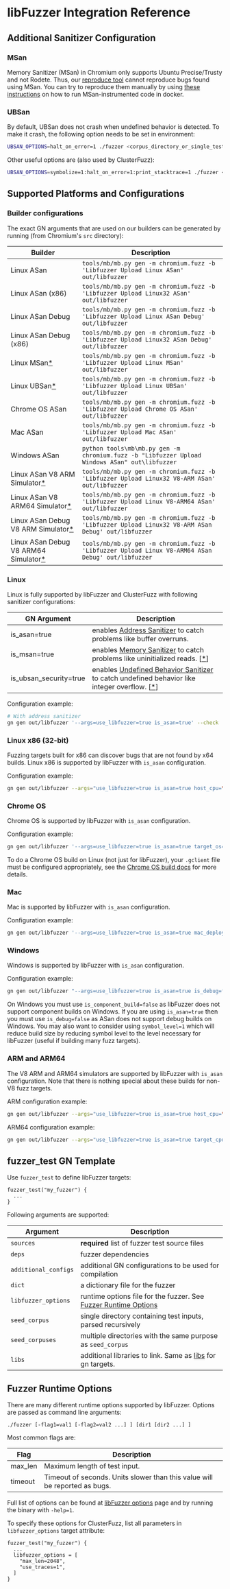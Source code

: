 # libFuzzer Integration Reference

## Additional Sanitizer Configuration

### MSan

Memory Sanitizer (MSan) in Chromium only supports Ubuntu Precise/Trusty and not
Rodete.
Thus, our [reproduce tool] cannot reproduce bugs found using MSan.
You can try to reproduce them manually by using [these instructions] on how to
run MSan-instrumented code in docker.

### UBSan

By default, UBSan does not crash when undefined behavior is detected.
To make it crash, the following option needs to be set in environment:
```bash
UBSAN_OPTIONS=halt_on_error=1 ./fuzzer <corpus_directory_or_single_testcase_path>
```
Other useful options are (also used by ClusterFuzz):
```bash
UBSAN_OPTIONS=symbolize=1:halt_on_error=1:print_stacktrace=1 ./fuzzer <corpus_directory_or_single_testcase_path>
```

## Supported Platforms and Configurations

### Builder configurations

The exact GN arguments that are used on our builders can be generated by running
(from Chromium's `src` directory):

| Builder | Description |
|---------|-------------|
|Linux ASan | `tools/mb/mb.py gen -m chromium.fuzz -b 'Libfuzzer Upload Linux ASan' out/libfuzzer` |
|Linux ASan (x86) | `tools/mb/mb.py gen -m chromium.fuzz -b 'Libfuzzer Upload Linux32 ASan' out/libfuzzer` |
|Linux ASan Debug | `tools/mb/mb.py gen -m chromium.fuzz -b 'Libfuzzer Upload Linux ASan Debug' out/libfuzzer` |
|Linux ASan Debug (x86) | `tools/mb/mb.py gen -m chromium.fuzz -b 'Libfuzzer Upload Linux32 ASan Debug' out/libfuzzer` |
|Linux MSan[*](#MSan) | `tools/mb/mb.py gen -m chromium.fuzz -b 'Libfuzzer Upload Linux MSan' out/libfuzzer` |
|Linux UBSan[*](#UBSan)| `tools/mb/mb.py gen -m chromium.fuzz -b 'Libfuzzer Upload Linux UBSan' out/libfuzzer` |
|Chrome OS ASan | `tools/mb/mb.py gen -m chromium.fuzz -b 'Libfuzzer Upload Chrome OS ASan' out/libfuzzer` |
|Mac ASan | `tools/mb/mb.py gen -m chromium.fuzz -b 'Libfuzzer Upload Mac ASan' out/libfuzzer` |
|Windows ASan | `python tools\mb\mb.py gen -m chromium.fuzz -b "Libfuzzer Upload Windows ASan" out\libfuzzer` |
|Linux ASan V8 ARM Simulator[*](#ARM-and-ARM64)| `tools/mb/mb.py gen -m chromium.fuzz -b 'Libfuzzer Upload Linux32 V8-ARM ASan' out/libfuzzer` |
|Linux ASan V8 ARM64 Simulator[*](#ARM-and-ARM64)| `tools/mb/mb.py gen -m chromium.fuzz -b 'Libfuzzer Upload Linux V8-ARM64 ASan' out/libfuzzer` |
|Linux ASan Debug V8 ARM Simulator[*](#ARM-and-ARM64)| `tools/mb/mb.py gen -m chromium.fuzz -b 'Libfuzzer Upload Linux32 V8-ARM ASan Debug' out/libfuzzer` |
|Linux ASan Debug V8 ARM64 Simulator[*](#ARM-and-ARM64)| `tools/mb/mb.py gen -m chromium.fuzz -b 'Libfuzzer Upload Linux V8-ARM64 ASan Debug' out/libfuzzer` |


### Linux
Linux is fully supported by libFuzzer and ClusterFuzz with following sanitizer
configurations:

| GN Argument | Description |
|--------------|----|
| is_asan=true | enables [Address Sanitizer] to catch problems like buffer overruns. |
| is_msan=true | enables [Memory Sanitizer] to catch problems like uninitialized reads. \[[*](#MSan)\] |
| is_ubsan_security=true | enables [Undefined Behavior Sanitizer] to catch undefined behavior like integer overflow. \[[*](#UBSan)\] |

Configuration example:

```bash
# With address sanitizer
gn gen out/libfuzzer '--args=use_libfuzzer=true is_asan=true' --check
```

### Linux x86 (32-bit)
Fuzzing targets built for x86 can discover bugs that are not found by x64
builds. Linux x86 is supported by libFuzzer with `is_asan` configuration.

Configuration example:

```bash
gn gen out/libfuzzer --args="use_libfuzzer=true is_asan=true host_cpu=\"x86\" target_cpu=\"x86\"" --check
```

### Chrome OS
Chrome OS is supported by libFuzzer with `is_asan` configuration.

Configuration example:

```bash
gn gen out/libfuzzer '--args=use_libfuzzer=true is_asan=true target_os="chromeos"' --check
```

To do a Chrome OS build on Linux (not just for libFuzzer), your `.gclient` file
must be configured appropriately, see the [Chrome OS build docs] for more
details.

### Mac

Mac is supported by libFuzzer with `is_asan` configuration.

Configuration example:

```bash
gn gen out/libfuzzer '--args=use_libfuzzer=true is_asan=true mac_deployment_target="10.7"' --check
```

### Windows

Windows is supported by libFuzzer with `is_asan` configuration.

Configuration example:

```bash
gn gen out/libfuzzer "--args=use_libfuzzer=true is_asan=true is_debug=false is_component_build=false" --check
```

On Windows you must use `is_component_build=false` as libFuzzer does not support
component builds on Windows. If you are using `is_asan=true` then you must use
`is_debug=false` as ASan does not support debug builds on Windows.
You may also want to consider using `symbol_level=1` which will reduce build
size by reducing symbol level to the level necessary for libFuzzer (useful
if building many fuzz targets).

### ARM and ARM64

The V8 ARM and ARM64 simulators are supported by libFuzzer with `is_asan`
configuration. Note that there is nothing special about these builds for non-V8
fuzz targets.

ARM configuration example:


```bash
gn gen out/libfuzzer --args="use_libfuzzer=true is_asan=true host_cpu=\"x86\" target_cpu=\"x86\" v8_target_cpu=\"arm\"" --check
```

ARM64 configuration example:

```bash
gn gen out/libfuzzer --args="use_libfuzzer=true is_asan=true target_cpu=\"x64\" v8_target_cpu=\"arm64\"" --check
```

## fuzzer_test GN Template

Use `fuzzer_test` to define libFuzzer targets:

```
fuzzer_test("my_fuzzer") {
  ...
}
```

Following arguments are supported:

| Argument | Description |
|----------|-------------|
| `sources` | **required** list of fuzzer test source files |
| `deps` | fuzzer dependencies |
| `additional_configs` | additional GN configurations to be used for compilation |
| `dict` | a dictionary file for the fuzzer |
| `libfuzzer_options` | runtime options file for the fuzzer. See [Fuzzer Runtime Options](#Fuzzer-Runtime-Options) |
| `seed_corpus` | single directory containing test inputs, parsed recursively |
| `seed_corpuses` | multiple directories with the same purpose as `seed_corpus` |
| `libs` | additional libraries to link. Same as [libs] for gn targets. |


## Fuzzer Runtime Options

There are many different runtime options supported by libFuzzer. Options
are passed as command line arguments:

```
./fuzzer [-flag1=val1 [-flag2=val2 ...] ] [dir1 [dir2 ...] ]
```

Most common flags are:

| Flag | Description |
|------|-------------|
| max_len | Maximum length of test input. |
| timeout | Timeout of seconds. Units slower than this value will be reported as bugs. |

Full list of options can be found at [libFuzzer options] page and by running
the binary with `-help=1`.

To specify these options for ClusterFuzz, list all parameters in
`libfuzzer_options` target attribute:

```
fuzzer_test("my_fuzzer") {
  ...
  libfuzzer_options = [
    "max_len=2048",
    "use_traces=1",
  ]
}
```

[libFuzzer options]: http://llvm.org/docs/LibFuzzer.html#options
[Address Sanitizer]: http://clang.llvm.org/docs/AddressSanitizer.html
[Memory Sanitizer]: http://clang.llvm.org/docs/MemorySanitizer.html
[Undefined Behavior Sanitizer]: http://clang.llvm.org/docs/UndefinedBehaviorSanitizer.html
[reproduce tool]: https://github.com/google/clusterfuzz-tools
[these instructions]: https://www.chromium.org/developers/testing/memorysanitizer#TOC-Running-on-other-distros-using-Docker
[Chrome OS build docs]: https://chromium.googlesource.com/chromium/src/+/HEAD/docs/chromeos_build_instructions.md#updating-your-gclient-config
[libs]: https://gn.googlesource.com/gn/+/master/docs/reference.md#libs

